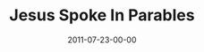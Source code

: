 ---
layout: message
category: message
series: "Jesus: The Greatest Show on Earth"
title: "Jesus Spoke In Parables"
date: 2011-07-23-00-00
message_id: 684
audio-description: "Chuck Mingo talks about how Jesus spoke truth in the form of parables."
audio: "http://www.crossroads.net/players/media/hq/thegreatestshow06.mp3"
audio-title: "Jesus Spoke In Parables"
audio-duration: "42:08"
program-description: "Jesus Spoke In Parables (Program)"
program: "http://www.crossroads.net/players/media/hq/07_23-24_11Program.pdf"
program-title: "Jesus Spoke In Parables (Program)"
video-description: "Chuck Mingo talks about how Jesus spoke truth in the form of parables."
video-title: "Jesus Spoke In Parables"
video: "https://s3.amazonaws.com/crossroadsvideomessages/thegreatestshow06.mp4"
video-poster: "https://www.crossroads.net/uploadedfiles/thegreatestshow06_still.jpg"
---